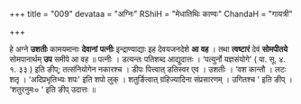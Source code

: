 +++
title = "009"
devataa = "अग्निः"
RShiH = "मेधातिथिः काण्वः"
ChandaH = "गायत्री"

+++


हे अग्ने **उशतीः** कामयमानाः **देवानां** **पत्नीः** इन्द्राण्याद्याः इह देवयजनदेशे **आ** **वह** ।  तथा **त्वष्टारं** देवं **सोमपीतये** सोमपानार्थम् **उप** समीपे आ वह ॥ पत्नीः । डत्यन्तः पतिशब्द आद्युदात्तः । ‘पत्युर्नो यज्ञसंयोगे' ( पा. सू. ४. १. ३३ ) इति ङीप्; तत्संनियोगेन नकारश्च । डीपः पित्त्वात् डतिस्वर एव । उशतीः । ‘वश कान्तौ । लटः शतृ । ‘अदिप्रभृतिभ्यः शपः' इति शपो लुक् । शतुर्ङित्वात् ग्रहिज्यादिना संप्रसारणम् । उगितश्च ' इति ङीप् । ‘शतुरनुमः० ' इति ङीप् उदात्तः ॥